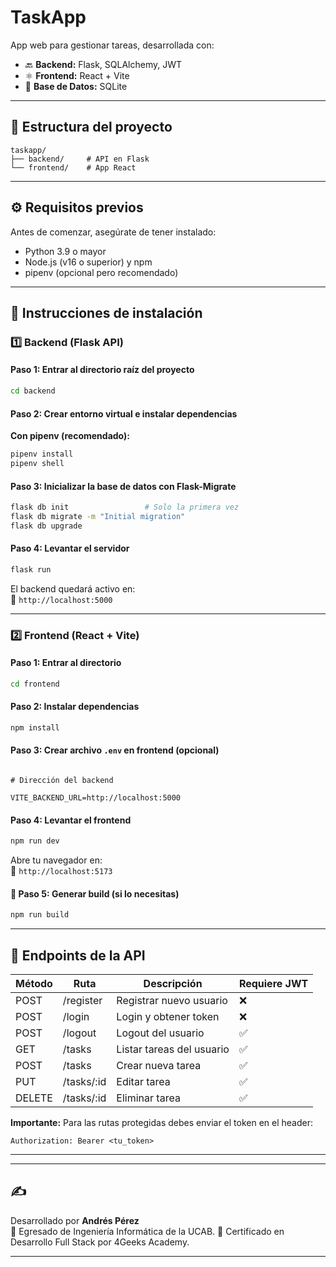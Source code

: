 
# TaskApp 

App web para gestionar tareas, desarrollada con:

- 🔙 **Backend:** Flask, SQLAlchemy, JWT  
- ⚛️ **Frontend:** React + Vite  
- 🐍 **Base de Datos:** SQLite 

---

## 📁 Estructura del proyecto

```
taskapp/
├── backend/     # API en Flask
└── frontend/    # App React
```

---

## ⚙️ Requisitos previos

Antes de comenzar, asegúrate de tener instalado:

- Python 3.9 o mayor 
- Node.js (v16 o superior) y npm  
- pipenv (opcional pero recomendado)

---

## 🚀 Instrucciones de instalación

### 1️⃣ Backend (Flask API)

#### Paso 1: Entrar al directorio raíz del proyecto

```bash
cd backend
```

#### Paso 2: Crear entorno virtual e instalar dependencias

**Con pipenv (recomendado):**

```bash
pipenv install
pipenv shell
```

#### Paso 3: Inicializar la base de datos con Flask-Migrate

```bash
flask db init                 # Solo la primera vez
flask db migrate -m "Initial migration"
flask db upgrade
```

#### Paso 4: Levantar el servidor

```bash
flask run
```

El backend quedará activo en:  
📍 `http://localhost:5000`

---

### 2️⃣ Frontend (React + Vite)

#### Paso 1: Entrar al directorio

```bash
cd frontend
```

#### Paso 2: Instalar dependencias

```bash
npm install
```

#### Paso 3: Crear archivo `.env` en frontend (opcional)

```env

# Dirección del backend

VITE_BACKEND_URL=http://localhost:5000
```

#### Paso 4: Levantar el frontend

```bash
npm run dev
```

Abre tu navegador en:  
📍 `http://localhost:5173`

#### 🔹 Paso 5: Generar build (si lo necesitas)

```bash
npm run build
```

---

## 🔐 Endpoints de la API

| Método | Ruta            | Descripción                    | Requiere JWT |
|--------|-----------------|--------------------------------|--------------|
| POST   | /register       | Registrar nuevo usuario        | ❌           |
| POST   | /login          | Login y obtener token          | ❌           |
| POST   | /logout         | Logout del usuario             | ✅           |
| GET    | /tasks          | Listar tareas del usuario      | ✅           |
| POST   | /tasks          | Crear nueva tarea              | ✅           |
| PUT    | /tasks/:id      | Editar tarea                   | ✅           |
| DELETE | /tasks/:id      | Eliminar tarea                 | ✅           |

**Importante:** Para las rutas protegidas debes enviar el token en el header:

```
Authorization: Bearer <tu_token>
```

---

---

## ✍️

Desarrollado por **Andrés Pérez**  
🧠 Egresado de Ingeniería Informática de la UCAB.
🧠 Certificado en Desarrollo Full Stack por 4Geeks Academy.

---

